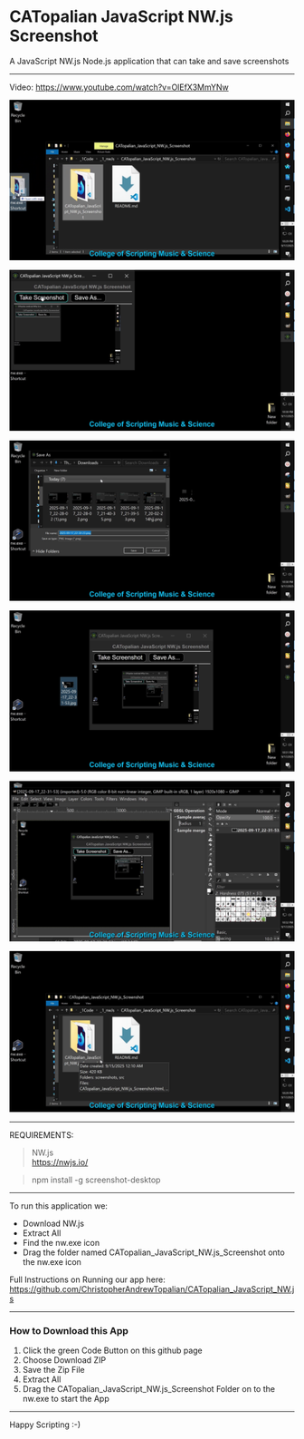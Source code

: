 # CATopalian JavaScript NW.js Screenshot
A JavaScript NW.js Node.js application that can take and save screenshots

---

Video: https://www.youtube.com/watch?v=OlEfX3MmYNw

![001](CATopalian_JavaScript_NW.js_Screenshot/src/media/textures/screenshots/001.png)

![002](CATopalian_JavaScript_NW.js_Screenshot/src/media/textures/screenshots/002.png)

![003](CATopalian_JavaScript_NW.js_Screenshot/src/media/textures/screenshots/003.png)

![004](CATopalian_JavaScript_NW.js_Screenshot/src/media/textures/screenshots/004.png)

![005](CATopalian_JavaScript_NW.js_Screenshot/src/media/textures/screenshots/005.png)

![006](CATopalian_JavaScript_NW.js_Screenshot/src/media/textures/screenshots/006.png)

---

REQUIREMENTS:

> NW.js  
https://nwjs.io/  

> npm install -g screenshot-desktop


---

To run this application we:
* Download NW.js
* Extract All
* Find the nw.exe icon
* Drag the folder named CATopalian_JavaScript_NW.js_Screenshot onto the nw.exe icon  

Full Instructions on Running our app here: https://github.com/ChristopherAndrewTopalian/CATopalian_JavaScript_NW.js

---

### How to Download this App
1. Click the green Code Button on this github page
2. Choose Download ZIP
3. Save the Zip File
4. Extract All
5. Drag the CATopalian_JavaScript_NW.js_Screenshot Folder on to the nw.exe to start the App

---

Happy Scripting :-)

